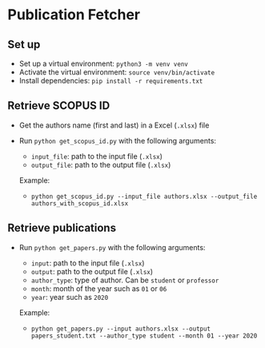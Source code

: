 # Publication Fetcher

## Set up

- Set up a virtual environment: `python3 -m venv venv`
- Activate the virtual environment: `source venv/bin/activate`
- Install dependencies: `pip install -r requirements.txt`

## Retrieve SCOPUS ID

- Get the authors name (first and last) in a Excel (`.xlsx`) file
- Run `python get_scopus_id.py` with the following arguments:

  - `input_file`: path to the input file (`.xlsx`)
  - `output_file`: path to the output file (`.xlsx`)

  Example:

  - `python get_scopus_id.py --input_file authors.xlsx --output_file authors_with_scopus_id.xlsx`

## Retrieve publications

- Run `python get_papers.py` with the following arguments:

  - `input`: path to the input file (`.xlsx`)
  - `output`: path to the output file (`.xlsx`)
  - `author_type`: type of author. Can be `student` or `professor`
  - `month`: month of the year such as `01` or `06`
  - `year`: year such as `2020`

  Example:

  - `python get_papers.py --input authors.xlsx --output papers_student.txt --author_type student --month 01 --year 2020`
